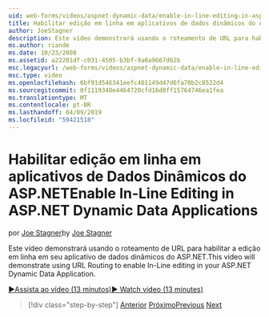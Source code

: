```yaml
---
uid: web-forms/videos/aspnet-dynamic-data/enable-in-line-editing-in-aspnet-dynamic-data-applications
title: Habilitar edição em linha em aplicativos de dados dinâmicos do ASP.NET | Microsoft Docs
author: JoeStagner
description: Este vídeo demonstrará usando o roteamento de URL para habilitar a edição em linha em seu aplicativo de dados dinâmicos do ASP.NET.
ms.author: riande
ms.date: 10/23/2008
ms.assetid: a22201df-c031-4505-b3bf-9a0a9667d62b
msc.legacyurl: /web-forms/videos/aspnet-dynamic-data/enable-in-line-editing-in-aspnet-dynamic-data-applications
msc.type: video
ms.openlocfilehash: 6bf91d546341eefc401149d47d6fa70b2c8522d4
ms.sourcegitcommit: 0f1119340e4464720cfd16d0ff15764746ea1fea
ms.translationtype: MT
ms.contentlocale: pt-BR
ms.lasthandoff: 04/09/2019
ms.locfileid: "59421518"
---
```

# <a name="enable-in-line-editing-in-aspnet-dynamic-data-applications"></a><span data-ttu-id="9e261-103">Habilitar edição em linha em aplicativos de Dados Dinâmicos do ASP.NET</span><span class="sxs-lookup"><span data-stu-id="9e261-103">Enable In-Line Editing in ASP.NET Dynamic Data Applications</span></span>

<span data-ttu-id="9e261-104">por [Joe Stagner](https://github.com/JoeStagner)</span><span class="sxs-lookup"><span data-stu-id="9e261-104">by [Joe Stagner](https://github.com/JoeStagner)</span></span>

<span data-ttu-id="9e261-105">Este vídeo demonstrará usando o roteamento de URL para habilitar a edição em linha em seu aplicativo de dados dinâmicos do ASP.NET.</span><span class="sxs-lookup"><span data-stu-id="9e261-105">This video will demonstrate using URL Routing to enable In-Line editing in your ASP.NET Dynamic Data Application.</span></span>

[<span data-ttu-id="9e261-106">&#9654;Assista ao vídeo (13 minutos)</span><span class="sxs-lookup"><span data-stu-id="9e261-106">&#9654; Watch video (13 minutes)</span></span>](https://channel9.msdn.com/Blogs/ASP-NET-Site-Videos/enable-in-line-editing-in-aspnet-dynamic-data-applications)

> [!div class="step-by-step"]
> <span data-ttu-id="9e261-107">[Anterior](begin-modifying-dynamic-data-applications-with-url-routing.md)
> [Próximo](how-to-enable-table-specific-routing-in-dynamic-data-applications.md)</span><span class="sxs-lookup"><span data-stu-id="9e261-107">[Previous](begin-modifying-dynamic-data-applications-with-url-routing.md)
[Next](how-to-enable-table-specific-routing-in-dynamic-data-applications.md)</span></span>
